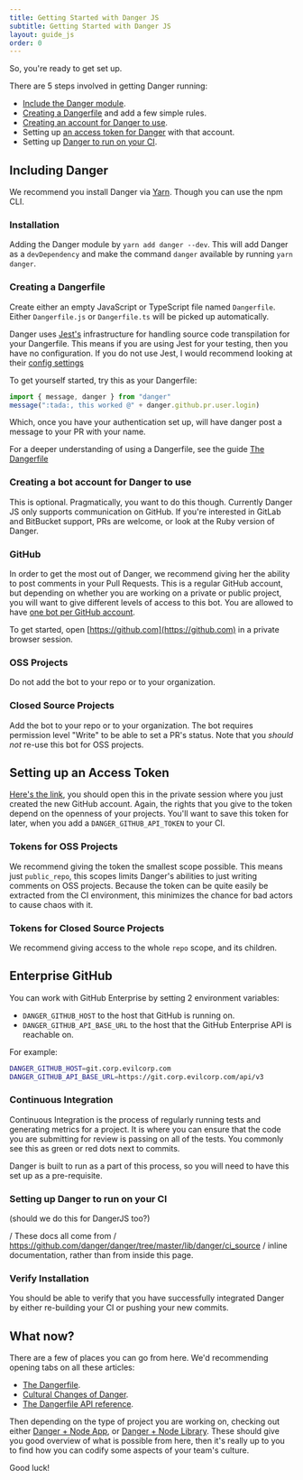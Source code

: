 ```yaml
---
title: Getting Started with Danger JS
subtitle: Getting Started with Danger JS
layout: guide_js
order: 0
---
```


So, you're ready to get set up. 

There are 5 steps involved in getting Danger running:

* [Include the Danger module](#including-danger).
* [Creating a Dangerfile](#creating-a-dangerfile) and add a few simple rules.
* [Creating an account for Danger to use](#creating-a-bot-account-for-danger-to-use).
* Setting up [an access token for Danger](#setting-up-an-access-token) with that account.
* Setting up [Danger to run on your CI](#setting-up-danger-to-run-on-your-ci).

## Including Danger

We recommend you install Danger via [Yarn][]. Though you can use the npm CLI.

### Installation

Adding the Danger module by `yarn add danger --dev`. This will add Danger as a `devDependency` and make the command `danger` available by running `yarn danger`.

### Creating a Dangerfile

Create either an empty JavaScript or TypeScript file named `Dangerfile`. Either `Dangerfile.js` or `Dangerfile.ts` will be picked up automatically.

Danger uses [Jest's][jest] infrastructure for handling source code transpilation for your Dangerfile. This means if you are using Jest for your testing, then you have no configuration. If you do not use Jest, I would recommend looking at their [config settings][jest-config]

To get yourself started, try this as your Dangerfile:

```js
import { message, danger } from "danger"
message(":tada:, this worked @" + danger.github.pr.user.login)
```

Which, once you have your authentication set up, will have danger post a message to your PR with your name.

For a deeper understanding of using a Dangerfile, see the guide [The Dangerfile][dangerfile]

### Creating a bot account for Danger to use

This is optional. Pragmatically, you want to do this though. Currently Danger JS only supports communication on GitHub. If you're interested in GitLab and BitBucket support, PRs are welcome, or look at the Ruby version of Danger.

### GitHub

In order to get the most out of Danger, we recommend giving her the ability to post comments in your Pull Requests. This is a regular GitHub account, but depending on whether you are working on a private or public project, you will want to give different levels of access to this bot. You are allowed to have [one bot per GitHub account][github_bots].

To get started, open [https://github.com](https://github.com) in a private browser session.

### OSS Projects

Do not add the bot to your repo or to your organization.

### Closed Source Projects

Add the bot to your repo or to your organization. The bot requires permission level "Write" to be able to set a PR's status. Note that you _should not_ re-use this bot for OSS projects.

## Setting up an Access Token

[Here's the link][github_token], you should open this in the private session where you just created the new GitHub account. Again, the rights that you give to the token depend on the openness of your projects. You'll want to save this token for later, when you add a `DANGER_GITHUB_API_TOKEN` to your CI.

### Tokens for OSS Projects

We recommend giving the token the smallest scope possible. This means just `public_repo`, this scopes limits Danger's abilities to just writing comments on OSS projects. Because the token can be quite easily be extracted from the CI environment, this minimizes the chance for bad actors to cause chaos with it.

### Tokens for Closed Source Projects

We recommend giving access to the whole `repo` scope, and its children.

## Enterprise GitHub

You can work with GitHub Enterprise by setting 2 environment variables:

* `DANGER_GITHUB_HOST` to the host that GitHub is running on.
* `DANGER_GITHUB_API_BASE_URL` to the host that the GitHub Enterprise API is reachable on.

For example:

```sh
DANGER_GITHUB_HOST=git.corp.evilcorp.com
DANGER_GITHUB_API_BASE_URL=https://git.corp.evilcorp.com/api/v3
```

### Continuous Integration

Continuous Integration is the process of regularly running tests and generating metrics for a project. It is where you can ensure that the code you are submitting for review is passing on all of the tests. You commonly see this as green or red dots next to commits.

Danger is built to run as a part of this process, so you will need to have this set up as a pre-requisite.

### Setting up Danger to run on your CI

(should we do this for DangerJS too?)

/ These docs all come from
/ https://github.com/danger/danger/tree/master/lib/danger/ci_source
/ inline documentation, rather than from inside this page.

### Verify Installation

You should be able to verify that you have successfully integrated Danger by either re-building your CI or pushing your new commits.

## What now?

There are a few of places you can go from here. We'd recommending opening tabs on all these articles:

* [The Dangerfile][dangerfile].
* [Cultural Changes of Danger][culture].
* [The Dangerfile API reference][api].

Then depending on the type of project you are working on, checking out either [Danger + Node App][app], or [Danger + Node Library][lib]. These should give you good overview of what is possible from here, then it's really up to you to find how you can codify some aspects of your team's culture.

Good luck!

[jest]: https://facebook.github.io/jest/
[jest-config]: https://facebook.github.io/jest/docs/configuration.html
[github_bots]: https://twitter.com/sebastiangrail/status/750844399563608065
[github_token]: https://github.com/settings/tokens/new
[Yarn]: https://yarnpkg.com
[api]: /js/reference.html
[dangerfile]: /js/guides/the_dangerfile.html
[culture]: /js/guides/culture.html
[app]: /js/tutorials/node-app.html
[lib]: /js/tutorials/node-library.html
